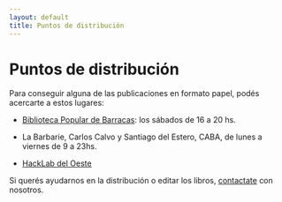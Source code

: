 ```yaml
---
layout: default
title: Puntos de distribución
---
```


# Puntos de distribución

Para conseguir alguna de las publicaciones en formato papel, podés
acercarte a estos lugares:

* [Biblioteca Popular de Barracas][0]: los sábados de 16 a 20 hs.

* La Barbarie, Carlos Calvo y Santiago del Estero, CABA, de lunes a
  viernes de 9 a 23hs.

* [HackLab del Oeste][2]

Si querés ayudarnos en la distribución o editar los libros,
[contactate][1] con nosotros.

[0]: http://www.bibliobarracas.com.ar "Biblioteca Popular de Barracas"
[1]: index.html#contacto
[2]: http://hacklaboeste.org "HackLab del Oeste"

